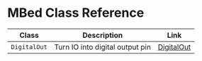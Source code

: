 # MBed Class Reference

| Class | Description | Link |
| --- | --- | --- |
| `DigitalOut` | Turn IO into digital output pin | [DigitalOut](https://os.mbed.com/docs/mbed-os/v6.3/apis/digitalout.html) |
